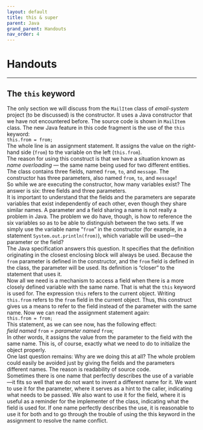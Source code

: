 ```yaml
---
layout: default
title: this & super
parent: Java
grand_parent: Handouts
nav_order: 4
---
```


# Handouts
---
## The `this` keyword

The only section we will discuss from the `MailItem` class of *email-system* project (to be discussed) is the constructor. It uses a Java constructor that we have not encountered before. The source code is shown in `MailItem` class. The new Java feature in this code fragment is the use of the `this` keyword:  
    `this.from = from;`  
The whole line is an assignment statement. It assigns the value on the right-hand side (`from`)
to the variable on the left (`this.from`).  
The reason for using this construct is that we have a situation known as *name overloading* —
the same name being used for two different entities. The class contains three fields,
named `from`, `to`, and `message`. The constructor has three parameters, also named `from`,
`to`, and `message`!  
So while we are executing the constructor, how many variables exist? The answer is six:
three fields and three parameters.  
It is important to understand that the fields and the parameters
are separate variables that exist independently of each other, even though they share
similar names. A parameter and a field sharing a name is not really a problem in Java.
The problem we do have, though, is how to reference the six variables so as to be able to
distinguish between the two sets. If we simply use the variable name “`from`” in the constructor
(for example, in a statement `System.out.println(from)`), which variable will be
used—the parameter or the field?  
The Java specification answers this question. It specifies that the definition originating in
the closest enclosing block will always be used. Because the `from` parameter is defined in
the constructor, and the `from` field is defined in the class, the parameter will be used. Its
definition is “closer” to the statement that uses it.  
Now all we need is a mechanism to access a field when there is a more closely defined
variable with the same name. That is what the `this` keyword is used for. The expression
`this` refers to the current object. Writing `this.from` refers to the `from` field in the current
object. Thus, this construct gives us a means to refer to the field instead of the parameter
with the same name. Now we can read the assignment statement again:  
`this.from = from;`  
This statement, as we can see now, has the following effect:  
*field named* `from` = *parameter named* `from`;  
In other words, it assigns the value from the parameter to the field with the same name. This
is, of course, exactly what we need to do to initialize the object properly.  
One last question remains: Why are we doing this at all? The whole problem could easily
be avoided just by giving the fields and the parameters different names. The reason is readability
of source code.  
Sometimes there is one name that perfectly describes the use of a variable—it fits so well
that we do not want to invent a different name for it. We want to use it for the parameter,
where it serves as a hint to the caller, indicating what needs to be passed. We also want to use it for the field, where it is useful as a reminder for the implementer of the class, indicating
what the field is used for. If one name perfectly describes the use, it is reasonable to
use it for both and to go through the trouble of using the this keyword in the assignment
to resolve the name conflict.